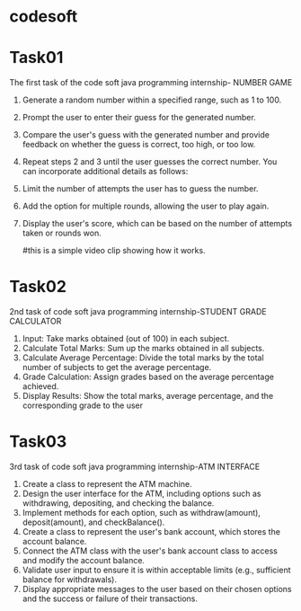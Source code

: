 # codesoft

# Task01
The first task of the code soft java programming internship- NUMBER GAME

 1. Generate a random number within a specified range, such as 1 to 100.
 2. Prompt the user to enter their guess for the generated number.
 3. Compare the user's guess with the generated number and provide feedback on whether the guess
 is correct, too high, or too low.
 4. Repeat steps 2 and 3 until the user guesses the correct number.
    You can incorporate additional details as follows:
 5. Limit the number of attempts the user has to guess the number.
 6. Add the option for multiple rounds, allowing the user to play again.
 7. Display the user's score, which can be based on the number of attempts taken or rounds won.

    #this is a simple video clip showing how it works.
    
# Task02
 2nd task of code soft java programming internship-STUDENT GRADE CALCULATOR
 
 1. Input: Take marks obtained (out of 100) in each subject.
 2. Calculate Total Marks: Sum up the marks obtained in all subjects.
 3. Calculate Average Percentage: Divide the total marks by the total number of subjects to get the
 average percentage.
 4. Grade Calculation: Assign grades based on the average percentage achieved.
 5. Display Results: Show the total marks, average percentage, and the corresponding grade to the user

# Task03
3rd task of code soft java programming internship-ATM INTERFACE

 1. Create a class to represent the ATM machine.
 2. Design the user interface for the ATM, including options such as withdrawing, depositing, and
 checking the balance.
 3. Implement methods for each option, such as withdraw(amount), deposit(amount), and
 checkBalance().
 4. Create a class to represent the user's bank account, which stores the account balance.
 5. Connect the ATM class with the user's bank account class to access and modify the account
 balance.
 6. Validate user input to ensure it is within acceptable limits (e.g., sufficient balance for withdrawals).
 7. Display appropriate messages to the user based on their chosen options and the success or failure
 of their transactions.

